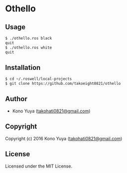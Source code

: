 # Othello

## Usage
```sh
$ ./othello.ros black
quit
$ ./othello.ros white
quit
```

## Installation
```sh
$ cd ~/.roswell/local-projects
$ git clone https://github.com/takoeight0821/othello
```

## Author

* Kono Yuya (takohati0821@gmail.com)

## Copyright

Copyright (c) 2016 Kono Yuya (takohati0821@gmail.com)

## License

Licensed under the MIT License.
